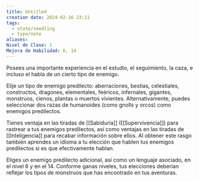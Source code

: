 ```yaml
---
title: Untitled
creation date: 2024-02-16 23:11
tags:
  - state/seedling
  - type/note
aliases: 
Nivel de Clase: 1
Mejora de Habilidad: 6, 14
---
```

Posees una importante experiencia en el estudio, el seguimiento, la caza, e incluso el habla de un
cierto tipo de enemigo.

Elije un tipo de enemigo predilecto: aberraciones, bestias, celestiales, constructos, dragones,
elementales, feéricos, infernales, gigantes, monstruos, cienos, plantas o muertos vivientes.
Alternativamente, puedes seleccionar dos razas de humanoides (como gnolls y orcos) como
enemigos predilectos.

Tienes ventaja en las tiradas de [[Sabiduría]] ([[Supervivencia]]) para rastrear a tus enemigos predilectos, así como ventajas en las tiradas de [[Inteligencia]] para recabar información sobre ellos.
Al obtener este rasgo también aprendes un idioma a tu elección que hablen tus enemigos
predilectos si es que efectivamente hablan.

Eliges un enemigo predilecto adicional, así como un lenguaje asociado, en el nivel 6 y en el 14.
Conforme ganas niveles, tus elecciones deberían reflejar los tipos de monstruos que has encontrado en tus aventuras.

